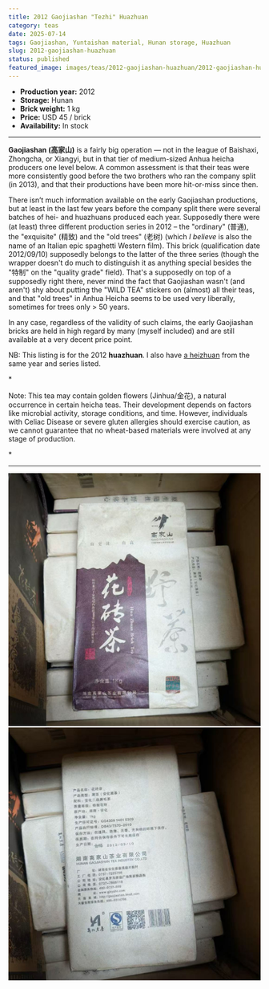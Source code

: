 ```yaml
---
title: 2012 Gaojiashan "Tezhi" Huazhuan
category: teas
date: 2025-07-14
tags: Gaojiashan, Yuntaishan material, Hunan storage, Huazhuan
slug: 2012-gaojiashan-huazhuan
status: published
featured_image: images/teas/2012-gaojiashan-huazhuan/2012-gaojiashan-huazhuan-wrapper-front.jpg
---
```


- **Production year:** 2012
- **Storage:** Hunan
- **Brick weight:** 1 kg 
- **Price:** USD 45 / brick
- **Availability:** In stock


---

**Gaojiashan (高家山)** is a fairly big operation — not in the league of Baishaxi, Zhongcha, or Xiangyi, but in that tier of medium-sized Anhua heicha producers one level below. A common assessment is that their teas were more consistently good before the two brothers who ran the company split (in 2013), and that their productions have been more hit-or-miss since then.

There isn’t much information available on the early Gaojiashan productions, but at least in the last few years before the company split there were several batches of hei- and huazhuans produced each year. Supposedly there were (at least) three different production series in 2012 – the "ordinary" (普通), the "exquisite" (精致) and the "old trees" (老树) (which *I believe* is also the name of an Italian epic spaghetti Western film). This brick (qualification date 2012/09/10) supposedly belongs to the latter of the three series (though the wrapper doesn't do much to distinguish it as anything special besides the "特制" on the "quality grade" field). That's a supposedly on top of a supposedly right there, never mind the fact that Gaojiashan wasn't (and aren't) shy about putting the "WILD TEA" stickers on (almost) all their teas, and that "old trees" in Anhua Heicha seems to be used very liberally, sometimes for trees only > 50 years.

In any case, regardless of the validity of such claims, the early Gaojiashan bricks are held in high regard by many (myself included) and are still available at a very decent price point.

NB: This listing is for the 2012 **huazhuan**. I also have [a heizhuan](/teas/2012-gaojiashan-heizhuan/) from the same year and series listed.

*<p class="small-paragraph">
Note: This tea may contain golden flowers (Jinhua/金花), a natural occurrence in certain heicha teas. Their development depends on factors like microbial activity, storage conditions, and time. However, individuals with Celiac Disease or severe gluten allergies should exercise caution, as we cannot guarantee that no wheat-based materials were involved at any stage of production.
</p>*

---

![Wrapper front](/images/teas/2012-gaojiashan-huazhuan/2012-gaojiashan-huazhuan-wrapper-front.jpg)
![Wrapper back](/images/teas/2012-gaojiashan-huazhuan/2012-gaojiashan-huazhuan-wrapper-back.jpg)
 